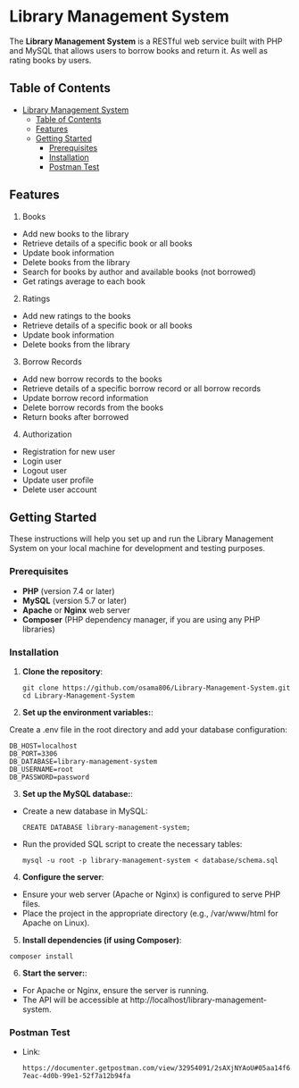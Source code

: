 # Library Management System

The **Library Management System** is a RESTful web service built with PHP and MySQL that allows users to borrow books and return it. As well as rating books by users.

## Table of Contents

-   [Library Management System](#library-management-system)
    -   [Table of Contents](#table-of-contents)
    -   [Features](#features)
    -   [Getting Started](#getting-started)
        -   [Prerequisites](#prerequisites)
        -   [Installation](#installation)
        -   [Postman Test](#postman-test)

## Features

1. Books

-   Add new books to the library
-   Retrieve details of a specific book or all books
-   Update book information
-   Delete books from the library
-   Search for books by author and available books (not borrowed)
-   Get ratings average to each book

2. Ratings

-   Add new ratings to the books
-   Retrieve details of a specific book or all books
-   Update book information
-   Delete books from the library

3. Borrow Records

-   Add new borrow records to the books
-   Retrieve details of a specific borrow record or all borrow records
-   Update borrow record information
-   Delete borrow records from the books
-   Return books after borrowed

4. Authorization

-   Registration for new user
-   Login user
-   Logout user
-   Update user profile
-   Delete user account

## Getting Started

These instructions will help you set up and run the Library Management System on your local machine for development and testing purposes.

### Prerequisites

-   **PHP** (version 7.4 or later)
-   **MySQL** (version 5.7 or later)
-   **Apache** or **Nginx** web server
-   **Composer** (PHP dependency manager, if you are using any PHP libraries)

### Installation

1. **Clone the repository**:

    ```
    git clone https://github.com/osama806/Library-Management-System.git
    cd Library-Management-System
    ```

2. **Set up the environment variables:**:

Create a .env file in the root directory and add your database configuration:

```
DB_HOST=localhost
DB_PORT=3306
DB_DATABASE=library-management-system
DB_USERNAME=root
DB_PASSWORD=password
```

3. **Set up the MySQL database:**:

-   Create a new database in MySQL:
    ```
    CREATE DATABASE library-management-system;
    ```
-   Run the provided SQL script to create the necessary tables:
    ```
    mysql -u root -p library-management-system < database/schema.sql
    ```

4. **Configure the server**:

-   Ensure your web server (Apache or Nginx) is configured to serve PHP files.
-   Place the project in the appropriate directory (e.g., /var/www/html for Apache on Linux).

5. **Install dependencies (if using Composer)**:

```
composer install
```

6. **Start the server:**:

-   For Apache or Nginx, ensure the server is running.
-   The API will be accessible at http://localhost/library-management-system.

### Postman Test

-   Link:
    ```
    https://documenter.getpostman.com/view/32954091/2sAXjNYAoU#05aa14f6-7eac-4d0b-99e1-52f7a12b94fa
    ```
